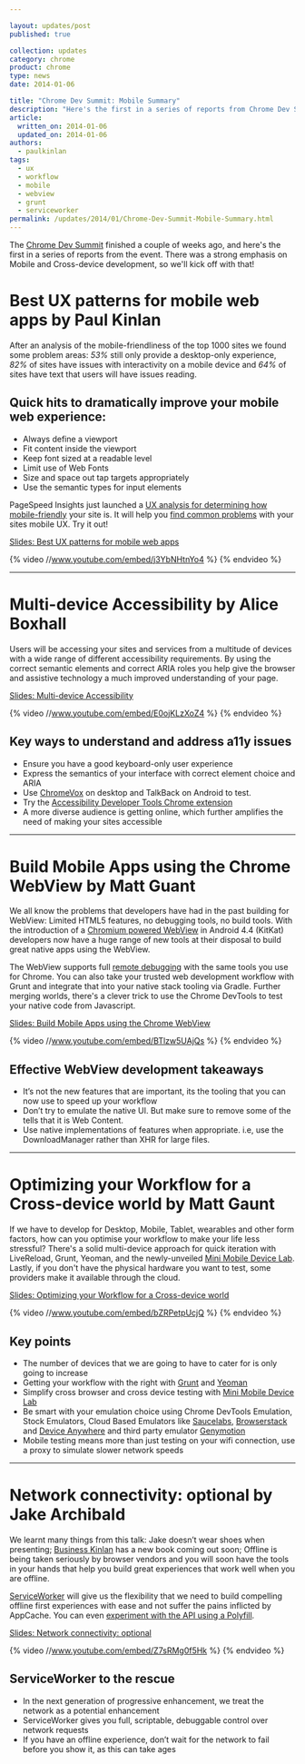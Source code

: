 ```yaml
---

layout: updates/post
published: true

collection: updates
category: chrome
product: chrome
type: news
date: 2014-01-06

title: "Chrome Dev Summit: Mobile Summary"
description: "Here's the first in a series of reports from Chrome Dev Summit. There was a strong emphasis on Mobile and Cross-device development, so we'll kick off with that!"
article:
  written_on: 2014-01-06
  updated_on: 2014-01-06
authors:
  - paulkinlan
tags:
  - ux
  - workflow
  - mobile
  - webview
  - grunt
  - serviceworker
permalink: /updates/2014/01/Chrome-Dev-Summit-Mobile-Summary.html
---
```

The [Chrome Dev Summit](http://developer.chrome.com/devsummit‎) finished a couple of weeks ago, and here's the first in a series of reports from the event. There was a strong emphasis on Mobile and Cross-device development, so we'll kick off with that!

# Best UX patterns for mobile web apps by Paul Kinlan

After an analysis of the mobile-friendliness of the top 1000 sites we found some problem areas: _53%_ still only provide a desktop-only experience, _82%_ of sites have issues with interactivity on a mobile device and _64%_ of sites have text that users will have issues reading.

## Quick hits to dramatically improve your mobile web experience:

+  Always define a viewport
+  Fit content inside the viewport
+  Keep font sized at a readable level
+  Limit use of Web Fonts
+  Size and space out tap targets appropriately
+  Use the semantic types for input elements

PageSpeed Insights just launched a [UX analysis for determining how mobile-friendly](https://developers.google.com/speed/pagespeed/insights/) your site is. It will help you [find common problems](https://developers.google.com/speed/pagespeed/insights/?url=http%3A%2F%2Fnews.google.com) with your sites mobile UX. Try it out!

[Slides: Best UX patterns for mobile web apps](http://mobile-ux.appspot.com/)

{% video //www.youtube.com/embed/j3YbNHtnYo4 %} {% endvideo %}

<hr>

# Multi-device Accessibility by Alice Boxhall

Users will be accessing your sites and services from a multitude of devices with a wide range of different accessibility requirements.  By using the correct semantic elements and correct ARIA roles you help give the browser and assistive technology a much improved understanding of your page.

[Slides: Multi-device Accessibility](https://docs.google.com/a/google.com/presentation/d/1xKlQZRHyLPXvrTdGkGIumc24bT4_kxRmdqIC_b7fngo/pub?start=false&loop=false&delayms=3000#slide=id.p)

{% video //www.youtube.com/embed/E0ojKLzXoZ4 %} {% endvideo %}

## Key ways to understand and address a11y issues

+ Ensure you have a good keyboard-only user experience
+ Express the semantics of your interface with correct element choice and ARIA
+ Use [ChromeVox](http://www.chromevox.com/) on desktop and TalkBack on Android to test.
+ Try the [Accessibility Developer Tools Chrome extension](https://chrome.google.com/webstore/detail/accessibility-developer-t/fpkknkljclfencbdbgkenhalefipecmb?hl=en)
+  A more diverse audience is getting online, which further amplifies the need of making your sites accessible

<hr>

# Build Mobile Apps using the Chrome WebView by Matt Guant

We all know the problems that developers have had in the past building for WebView:  Limited HTML5 features, no debugging tools, no build tools.  With the introduction of a [Chromium powered WebView](https://developers.google.com/chrome/mobile/docs/webview/overview) in Android 4.4 (KitKat) developers now have a huge range of new tools at their disposal to build great native apps using the WebView.

The WebView supports full [remote debugging](https://developers.google.com/chrome-developer-tools/docs/remote-debugging#debugging-webviews) with the same tools you use for Chrome. You can also take your trusted web development workflow with Grunt and integrate that into your native stack tooling via Gradle.  Further merging worlds, there's a clever trick to use the Chrome DevTools to test your native code from Javascript.

[Slides: Build Mobile Apps using the Chrome WebView](http://gauntface.co.uk/presentations/chrome-dev-summit-2013/chrome-webview/)

{% video //www.youtube.com/embed/BTlzw5UAjQs %} {% endvideo %}

## Effective WebView development takeaways

+  It’s not the new features that are important, its the tooling that you can now use to speed up your workflow
+  Don’t try to emulate the native UI.  But make sure to remove some of the tells that it is Web Content.
+  Use native implementations of features when appropriate.  i.e, use the DownloadManager rather than XHR for large files.

<hr>

# Optimizing your Workflow for a Cross-device world by Matt Gaunt

If we have to develop for Desktop, Mobile, Tablet, wearables and other form factors, how can you optimise your workflow to make your life less stressful?  There's a solid multi-device approach for quick iteration with LiveReload, Grunt, Yeoman, and the newly-unveiled [Mini Mobile Device Lab](https://github.com/GoogleChrome/MiniMobileDeviceLab). Lastly, if you don't have the physical hardware you want to test, some providers make it available through the cloud.

[Slides: Optimizing your Workflow for a Cross-device world](http://gauntface.co.uk/presentations/chrome-dev-summit-2013/cross-device-workflow/#1)

{% video //www.youtube.com/embed/bZRPetpUcjQ %} {% endvideo %}

## Key points

+  The number of devices that we are going to have to cater for is only going to increase
+  Getting your workflow with the right with [Grunt](http://gruntjs.com/) and [Yeoman](http://yeoman.io/)
+  Simplify cross browser and cross device testing with [Mini Mobile Device Lab](https://github.com/GoogleChrome/MiniMobileDeviceLab)
+  Be smart with your emulation choice using Chrome DevTools Emulation, Stock Emulators, Cloud Based Emulators like [Saucelabs](https://saucelabs.com/), [Browserstack](http://www.browserstack.com/) and [Device Anywhere](http://www.deviceanywhere.com/) and third party emulator [Genymotion](http://www.genymotion.com/)
+ Mobile testing means more than just testing on your wifi connection, use a proxy to simulate slower network speeds

<hr>

# Network connectivity: optional by Jake Archibald

We learnt many things from this talk: Jake doesn’t wear shoes when presenting; [Business Kinlan](https://twitter.com/Business_Kinlan/status/403231878246715392) has a new book coming out soon; Offline is being taken seriously by browser vendors and you will soon have the tools in your hands that help you build great experiences that work well when you are offline.

[ServiceWorker](https://github.com/slightlyoff/ServiceWorker) will give us the flexibility that we need to build compelling offline first experiences with ease and not suffer the pains inflicted by AppCache.  You can even [experiment with the API using a Polyfill](https://github.com/phuu/serviceworker-demo).

[Slides: Network connectivity: optional](https://speakerdeck.com/jaffathecake/network-optional)

{% video //www.youtube.com/embed/Z7sRMg0f5Hk %} {% endvideo %}

## ServiceWorker to the rescue

+ In the next generation of progressive enhancement, we treat the network as a potential enhancement
+ ServiceWorker gives you full, scriptable, debuggable control over network requests
+ If you have an offline experience, don’t wait for the network to fail before you show it, as this can take ages
